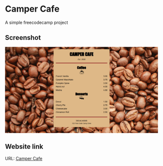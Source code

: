 # Camper Cafe
A simple freecodecamp project

## Screenshot
![](./img/camper-cafe.png)

## Website link

URL: [Camper Cafe](https://matheusrenner22.github.io/camper-cafe/)
